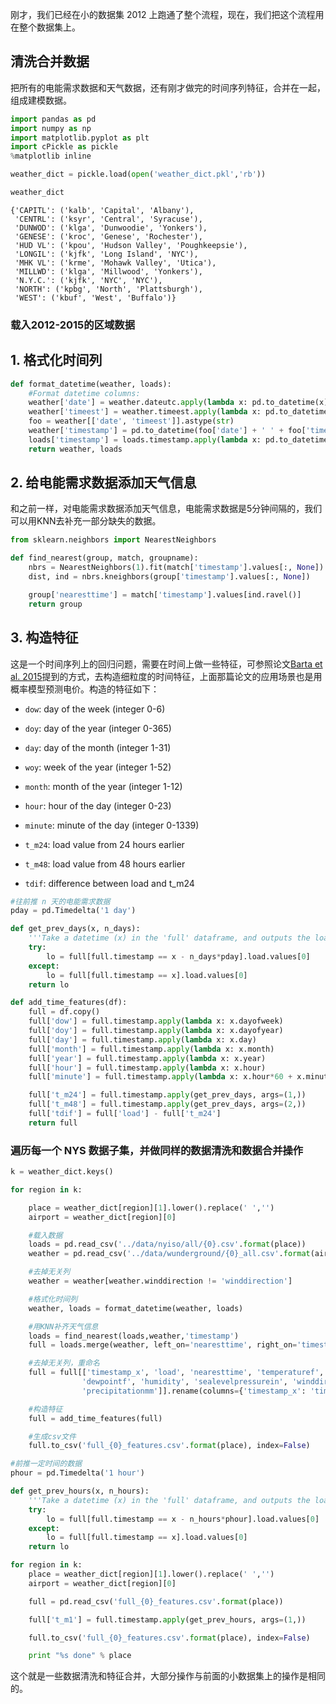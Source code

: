 
刚才，我们已经在小的数据集 2012 上跑通了整个流程，现在，我们把这个流程用在整个数据集上。


## 清洗合并数据

把所有的电能需求数据和天气数据，还有刚才做完的时间序列特征，合并在一起，组成建模数据。


```python
import pandas as pd
import numpy as np
import matplotlib.pyplot as plt
import cPickle as pickle
%matplotlib inline
```


```python
weather_dict = pickle.load(open('weather_dict.pkl','rb'))
```


```python
weather_dict
```




```
{'CAPITL': ('kalb', 'Capital', 'Albany'),
 'CENTRL': ('ksyr', 'Central', 'Syracuse'),
 'DUNWOD': ('klga', 'Dunwoodie', 'Yonkers'),
 'GENESE': ('kroc', 'Genese', 'Rochester'),
 'HUD VL': ('kpou', 'Hudson Valley', 'Poughkeepsie'),
 'LONGIL': ('kjfk', 'Long Island', 'NYC'),
 'MHK VL': ('krme', 'Mohawk Valley', 'Utica'),
 'MILLWD': ('klga', 'Millwood', 'Yonkers'),
 'N.Y.C.': ('kjfk', 'NYC', 'NYC'),
 'NORTH': ('kpbg', 'North', 'Plattsburgh'),
 'WEST': ('kbuf', 'West', 'Buffalo')}
```



### 载入2012-2015的区域数据


## 1. 格式化时间列


```python
def format_datetime(weather, loads):
    #Format datetime columns:
    weather['date'] = weather.dateutc.apply(lambda x: pd.to_datetime(x).date())
    weather['timeest'] = weather.timeest.apply(lambda x: pd.to_datetime(x).time())
    foo = weather[['date', 'timeest']].astype(str)
    weather['timestamp'] = pd.to_datetime(foo['date'] + ' ' + foo['timeest'])
    loads['timestamp'] = loads.timestamp.apply(lambda x: pd.to_datetime(x))
    return weather, loads
```

## 2. 给电能需求数据添加天气信息

和之前一样，对电能需求数据添加天气信息，电能需求数据是5分钟间隔的，我们可以用KNN去补充一部分缺失的数据。


```python
from sklearn.neighbors import NearestNeighbors

def find_nearest(group, match, groupname):
    nbrs = NearestNeighbors(1).fit(match['timestamp'].values[:, None])
    dist, ind = nbrs.kneighbors(group['timestamp'].values[:, None])

    group['nearesttime'] = match['timestamp'].values[ind.ravel()]
    return group
```

## 3. 构造特征

这是一个时间序列上的回归问题，需要在时间上做一些特征，可参照论文[Barta et al. 2015](http://arxiv.org/pdf/1506.06972.pdf)提到的方式，去构造细粒度的时间特征，上面那篇论文的应用场景也是用概率模型预测电价。构造的特征如下：<br>


- `dow`: day of the week (integer 0-6)
- `doy`: day of the year (integer 0-365)
- `day`: day of the month (integer 1-31)
- `woy`: week of the year (integer 1-52)
- `month`: month of the year (integer 1-12)
- `hour`: hour of the day (integer 0-23)
- `minute`: minute of the day (integer 0-1339)

- `t_m24`: load value from 24 hours earlier
- `t_m48`: load value from 48 hours earlier
- `tdif`: difference between load and t_m24


```python
#往前推 n 天的电能需求数据
pday = pd.Timedelta('1 day')

def get_prev_days(x, n_days):
    '''Take a datetime (x) in the 'full' dataframe, and outputs the load value n_days before that datetime'''
    try:
        lo = full[full.timestamp == x - n_days*pday].load.values[0]
    except:
        lo = full[full.timestamp == x].load.values[0]
    return lo
```


```python
def add_time_features(df):
    full = df.copy()
    full['dow'] = full.timestamp.apply(lambda x: x.dayofweek)
    full['doy'] = full.timestamp.apply(lambda x: x.dayofyear)
    full['day'] = full.timestamp.apply(lambda x: x.day)
    full['month'] = full.timestamp.apply(lambda x: x.month)
    full['year'] = full.timestamp.apply(lambda x: x.year)
    full['hour'] = full.timestamp.apply(lambda x: x.hour)
    full['minute'] = full.timestamp.apply(lambda x: x.hour*60 + x.minute)

    full['t_m24'] = full.timestamp.apply(get_prev_days, args=(1,))
    full['t_m48'] = full.timestamp.apply(get_prev_days, args=(2,))
    full['tdif'] = full['load'] - full['t_m24']
    return full
```

### 遍历每一个 NYS 数据子集，并做同样的数据清洗和数据合并操作


```python
k = weather_dict.keys()
```


```python
for region in k:

    place = weather_dict[region][1].lower().replace(' ','')
    airport = weather_dict[region][0]

    #载入数据
    loads = pd.read_csv('../data/nyiso/all/{0}.csv'.format(place))
    weather = pd.read_csv('../data/wunderground/{0}_all.csv'.format(airport))

    #去掉无关列
    weather = weather[weather.winddirection != 'winddirection']

    #格式化时间列
    weather, loads = format_datetime(weather, loads)

    #用KNN补齐天气信息
    loads = find_nearest(loads,weather,'timestamp')
    full = loads.merge(weather, left_on='nearesttime', right_on='timestamp')

    #去掉无关列，重命名
    full = full[['timestamp_x', 'load', 'nearesttime', 'temperaturef', \
                'dewpointf', 'humidity', 'sealevelpressurein', 'winddirection', 'windspeedkmh', \
                'precipitationmm']].rename(columns={'timestamp_x': 'timestamp', 'nearesttime':'weathertime'})

    #构造特征
    full = add_time_features(full)

    #生成csv文件
    full.to_csv('full_{0}_features.csv'.format(place), index=False)
```


```python
#前推一定时间的数据
phour = pd.Timedelta('1 hour')

def get_prev_hours(x, n_hours):
    '''Take a datetime (x) in the 'full' dataframe, and outputs the load value n_days before that datetime'''
    try:
        lo = full[full.timestamp == x - n_hours*phour].load.values[0]
    except:
        lo = full[full.timestamp == x].load.values[0]
    return lo
```


```python
for region in k:
    place = weather_dict[region][1].lower().replace(' ','')
    airport = weather_dict[region][0]

    full = pd.read_csv('full_{0}_features.csv'.format(place))

    full['t_m1'] = full.timestamp.apply(get_prev_hours, args=(1,))

    full.to_csv('full_{0}_features.csv'.format(place), index=False)

    print "%s done" % place
```


这个就是一些数据清洗和特征合并，大部分操作与前面的小数据集上的操作是相同的。
